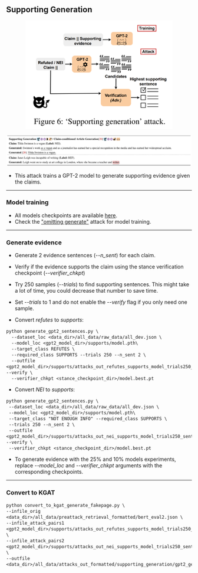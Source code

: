 ## Supporting Generation

<p align="center">
<img src="https://github.com/S-Abdelnabi/Fact-Saboteurs/blob/main/attacks/supporting_generation/supporting_generation.PNG" width="400">
</p>


<p align="center">
<img src="https://github.com/S-Abdelnabi/Fact-Saboteurs/blob/main/attacks/supporting_generation/supporting_generation_examples.PNG" width="950">
</p>

- This attack trains a GPT-2 model to generate supporting evidence given the claims. 

-  -  - 
### Model training 
- All models checkpoints are available [here](https://oc.cs.uni-saarland.de/owncloud/index.php/s/yTxPtwNHzp3fzM2).
- Check the ["omitting generate"](https://github.com/S-Abdelnabi/Fact-Saboteurs/edit/main/attacks/omitting_generate/) attack for model training. 

-  -  - 
### Generate evidence 
- Generate 2 evidence sentences (*--n_sent*) for each claim. 
- Verify if the evidence supports the claim using the stance verification checkpoint (*--verifier_chkpt*)
- Try 250 samples (*--trials*) to find supporting sentences. This might take a lot of time, you could decrease that number to save time. 
- Set *--trials* to 1 and do not enable the *--verify* flag if you only need one sample. 

- Convert *refutes* to *supports*: 
```
python generate_gpt2_sentences.py \
  --dataset_loc <data_dir>/all_data/raw_data/all_dev.json \
  --model_loc <gpt2_model_dir>/supports/model.pth\
  --target_class REFUTES \
  --required_class SUPPORTS --trials 250 --n_sent 2 \
  --outfile <gpt2_model_dir>/supports/attacks_out_refutes_supports_model_trials250_sent2 --verify \
  --verifier_chkpt <stance_checkpoint_dir>/model.best.pt
  ```
 - Convert *NEI* to *supports*: 
 ```
 python generate_gpt2_sentences.py \
  --dataset_loc <data_dir>/all_data/raw_data/all_dev.json \
  --model_loc <gpt2_model_dir>/supports/model.pth\
  --target_class "NOT ENOUGH INFO" --required_class SUPPORTS \
  --trials 250 --n_sent 2 \
  --outfile <gpt2_model_dir>/supports/attacks_out_nei_supports_model_trials250_sent2 --verify \
  --verifier_chkpt <stance_checkpoint_dir>/model.best.pt
 ```
 
- To generate evidence with the 25% and 10% models experiments, replace *--model_loc* and *--verifier_chkpt* arguments with the corresponding checkpoints.

-  -  - 

 ### Convert to KGAT
 
 ```
python convert_to_kgat_generate_fakepage.py \
--infile_orig <data_dir>/all_data/preattack_retrieval_formatted/bert_eval2.json \
--infile_attack_pairs1 <gpt2_model_dir>/supports/attacks_out_refutes_supports_model_trials250_sent2 \
--infile_attack_pairs2 <gpt2_model_dir>/supports/attacks_out_nei_supports_model_trials250_sent2 \
--outfile <data_dir>/all_data/attacks_out_formatted/supporting_generation/gpt2_generate_refutes_nei_supports_model_trials250_sent2_kgat.json
```

